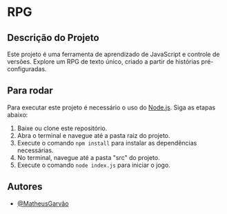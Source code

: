 # RPG

## Descrição do Projeto

Este projeto é uma ferramenta de aprendizado de JavaScript e controle de versões. Explore um RPG de texto único, criado a partir de histórias pré-configuradas.

## Para rodar

Para executar este projeto é necessário o uso do [Node.js](https://nodejs.org/). Siga as etapas abaixo:

1. Baixe ou clone este repositório.
2. Abra o terminal e navegue até a pasta raiz do projeto.
3. Execute o comando `npm install` para instalar as dependências necessárias.
4. No terminal, navegue até a pasta "src" do projeto.
5. Execute o comando `node index.js` para iniciar o jogo.

## Autores

- [@MatheusGarvão](https://github.com/MatheusGarvao)